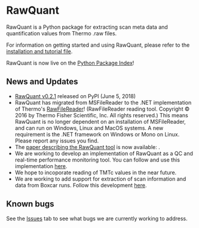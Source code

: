 # RawQuant

RawQuant is a Python package for extracting scan meta data and quantification values from Thermo .raw files.

For information on getting started and using RawQuant, please refer to the [installation and tutorial file](https://github.com/kevinkovalchik/RawQuant/blob/master/docs/RawQuant_Instructions_ver-May2018.md).

RawQuant is now live on the [Python Package Index](https://pypi.python.org/pypi/RawQuant)!

## News and Updates

 * [RawQuant v0.2.1](https://pypi.python.org/pypi/RawQuant/0.2.1) released on PyPI (June 5, 2018)
 * RawQuant has migrated from MSFileReader to the .NET implementation of Thermo's [RawFileReader]( http://planetorbitrap.com/rawfilereader#.WtfhwpPwbAw)! (RawFileReader reading tool. Copyright © 2016 by Thermo Fisher Scientific, Inc. All rights reserved.)
 This means RawQuant is no longer dependent on an installation of MSFileReader, and can run on Windows, Linux and MacOS systems. A new requirement is the .NET framework on Windows or Mono on Linux. Please report any issues you find.
 * The [paper describing the RawQuant tool](https://pubs.acs.org/doi/10.1021/acs.jproteome.8b00072) is now available: .
 * We are working to develop an implementation of RawQuant as a QC and real-time performance monitoring tool. You can follow and use this implementation [here](https://github.com/kevinkovalchik/RawQuant/tree/qc_dev). 
 * We hope to incoporate reading of TMTc values in the near future.
 * We are working to add support for extraction of scan information and data from Boxcar runs. Follow this development [here](https://github.com/kevinkovalchik/RawQuant/issues/1).
 
 ## Known bugs

See the [Issues](https://github.com/kevinkovalchik/RawQuant/issues/) tab to see what bugs we are currently working to address.
 
